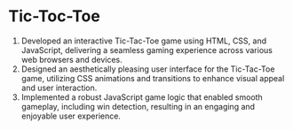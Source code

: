 # Tic-Toc-Toe

1. Developed an interactive Tic-Tac-Toe game using HTML, CSS, and JavaScript, delivering a seamless gaming experience across various web browsers and devices.
2. Designed an aesthetically pleasing user interface for the Tic-Tac-Toe game, utilizing CSS animations and transitions to enhance visual appeal and user interaction.
3. Implemented a robust JavaScript game logic that enabled smooth gameplay, including win detection, resulting in an engaging and enjoyable user experience.
